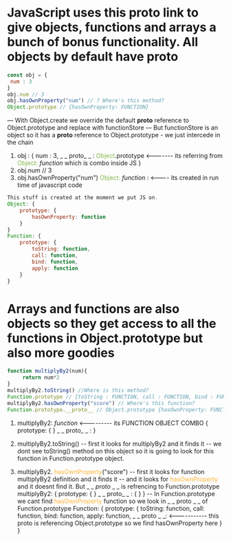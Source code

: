 # JavaScript uses this proto link to give objects, functions and arrays a bunch of bonus functionality. All objects by default have __proto__

```javascript
const obj = {
 num : 3
}
obj.num // 3
obj.hasOwnProperty("num") // ? Where's this method?
Object.prototype // {hasOwnProperty: FUNCTION}
```

— With Object.create we override the default __proto__ reference to Object.prototype and replace with functionStore 
— But functionStore is an object so it has a __proto__ reference to Object.prototype - we just intercede in the chain

1) obj : { 
			num : 3, 
			_ _ proto_ _ : <span style="color: #82b74b;">Object</span>.prototype		<------- its referring from <span style="color: #82b74b;">Object: </span>*function* which is combo inside JS
}
2) obj.num	// 3
3) obj.hasOwnProperty("num")
		<span style="color: #82b74b;">Object: </span>*function* :		<---- its created in run time of javascript code

```javascript
This stuff is created at the moment we put JS on.
Object: {
    prototype: {
        hasOwnProperty: function
    }
}
Function: {
    prototype: {
        toString: function,
		call: function,
		bind: function,
		apply: function
    }
}
```

# Arrays and functions are also objects so they get access to all the functions in Object.prototype but also more goodies

```javascript
function multiplyBy2(num){
	 return num*2
}
multiplyBy2.toString() //Where is this method?
Function.prototype // {toString : FUNCTION, call : FUNCTION, bind : FUNCTION}
multiplyBy2.hasOwnProperty("score") // Where's this function?
Function.prototype.__proto__ // Object.prototype {hasOwnProperty: FUNCTION}
```

1) multiplyBy2: *function*		<--------- its FUNCTION OBJECT COMBO
						{ 
							prototype: {
							}
							_ _ proto_ _ : 
						}

2) multiplyBy2.toString()
	-- first it looks for multiplyBy2 and it finds it 
	-- we dont see toString() method on this object so it is going to look for this function in Function.prototype object.
3) multiplyBy2. <span style="color: #feb236">hasOwnProperty</span>("score")
	-- first it looks for function multiplyBy2 definition and it finds it 
	-- and it looks for <span style="color: #feb236">hasOwnProperty</span> and it doesnt find it. But  _ _ _proto_ _ _  is refrencing to Function.prototype
		multiplyBy2: { 
			prototype: { }
			_ _ proto_ _ : { }
		}
	-- In Function.prototype we cant find <span style="color: #feb236">hasOwnProperty</span> function so we look in _ _ proto _ _ of Function.prototype
		Function: {
    			prototype: {
    				   toString: function,
						call: function,
						bind: function,
						apply: function,
						_ _ proto _ _:   <----------- this proto is referencing Object.prototype so we find hasOwnProperty here
				 }
		  }

 